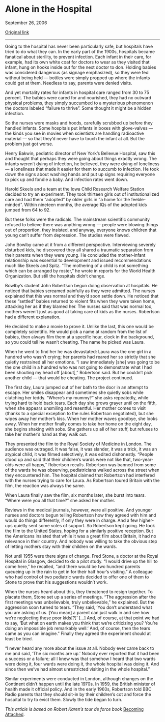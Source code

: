 Alone in the Hospital
=====================

September 26, 2006

[Original link](http://www.aaronsw.com/weblog/hospitalbabies)

* * * * *

Going to the hospital has never been particularly safe, but hospitals
have tried to do what they can. In the early part of the 1900s,
hospitals became fanatical about sterility, to prevent infection. Each
infant in their care, for example, had its own white coat for doctors to
wear as they visited that infant, hung on hooks inside out for the next
doctor to don. Holding babies was considered dangerous (as signage
emphasized), so they were fed without being held — bottles were simply
propped up where the infants could get at them. Needless to say, parents
were denied visits.

And yet mortality rates for infants in hospital care ranged from 30 to
75 percent. The babies were cared for and nourished, they had no outward
physical problems, they simply succumbed to a mysterious phenomenon the
doctors labeled “failure to thrive”. Some thought it might be a hidden
infection.

So the nurses wore masks and hoods, carefully scrubbed up before they
handled infants. Some hospitals put infants in boxes with glove-valves —
the kinds you see in movies when scientists are handling radioactive
material — so that they’d never have to touch the infant at all. But the
problem just got worse.

Henry Bakwin, pediatric director of New York’s Bellevue Hospital, saw
this and thought that perhaps they were going about things exactly
wrong. The infants weren’t dying of infection, he believed, they were
dying of loneliness — a loneliness that made it easier for them to
succumb to infection. He took down the signs about washing hands and put
up signs requiring everyone to pick up and fondle a baby. And infection
rates went down.

Harold Skeels and a team at the Iowa Child Research Welfare Station
decided to try an experiment. They took thirteen girls out of
institutionalized care and had them “adopted” by older girls in “a home
for the feeble-minded”. Within nineteen months, the average IQs of the
adopted kids jumped from 64 to 92.

But these folks were the radicals. The mainstream scientific community
refused to believe there was anything wrong — people were blowing things
out of proportion, they insisted, and anyway, everyone knows children
that young can’t suffer from depression. The studies were flawed.

John Bowlby came at it from a different perspective. Interviewing
severely disturbed kids, he discovered they all shared a traumatic
separation from their parents when they were young. He concluded the
mother-infant relationship was essential to development and issued
recommendations much like Skeels and Spitz. “The mothering of a child is
not something which can be arranged by roster,” he wrote in reports for
the World Health Organization. But still the hospitals didn’t change.

Bowlby’s student John Robertson begun doing observation at hospitals. He
noticed that babies screamed painfully as they were admitted. The nurses
explained that this was normal and they’d soon settle down. He noticed
that these “settled” babies returned to violent fits when they were
taken home, attacking her as if they blamed her. The nurses said that
was normal too, mothers weren’t just as good at taking care of kids as
the nurses. Robertson had a different explanation.

He decided to make a movie to prove it. Unlike the last, this one would
be completely scientific. He would pick a name at random from the list
of babies, then always film them at a specific hour, clock in the
background, so you could tell he wasn’t cheating. The name he picked was
Laura.

When he went to find her he was devastated: Laura was the one girl in a
hundred who wasn’t crying; her parents had reared her so strictly that
she quietly restrained all her emotions. “I saw immediately [she] was
going to be the one child in a hundred who was not going to demonstrate
what I had been shouting my head off [about],” Robertson said. But he
couldn’t pick another child — that would be cheating. The project
continued.

The first day, Laura jumped out of her bath to the door in an attempt to
escape. Her smiles disappear and sometimes she quietly sobs while
clutching her teddy. “Where’s my mummy?” she asks repeatedly, while
trying hard to hold back tears. Each day she grows grayer until on the
fifth, when she appears unsmiling and resentful. Her mother comes to
visit (thanks to a special exception to the rules Robertson negotiated),
but she wipes away her mother’s kiss. When her mother waves goodbye, she
looks away. When her mother finally comes to take her home on the eight
day, she begins shaking with sobs. She gathers up all of her stuff, but
refuses to take her mother’s hand as they walk out.

They presented the film to the Royal Society of Medicine in London. The
audience was outraged. It was false, it was slander, it was a trick, it
was an atypical child, it was filmed selectively, it was edited
dishonestly. “People stood up and said that their children’s wards were
not like that, two-year-olds were all happy,” Robertson recalls.
Robertson was banned from some of the wards he was observing,
pediatricians walked across the street when they encountered him. The
hospital claimed that Robertson had interfered with the nurses trying to
care for Laura. As Robertson toured Britain with the film, the reaction
was always the same.

When Laura finally saw the film, six months later, she burst into tears.
“Where were you all that time?” she asked her mother.

Reviews in the medical journals, however, were all positive. And younger
nurses and doctors begun telling Robertson how they agreed with him and
would do things differently, if only they were in charge. And a few
higher-ups quietly sent some votes of support. So Robertson kept going.
He took the film to the United States, hoping for a similarly positive
reception. But the Americans insisted that while it was a great film
about Britain, it had no relevance in their country. And nobody was
willing to take the obvious step of letting mothers stay with their
children on the wards.

Not until 1955 were there signs of change. Fred Stone, a doctor at the
Royal Hospital in Glasgow, decided to do a pilot study. “I would drive
up the hill to come here,” he recalled, “and there would be two hundred
parents queueing up in the rain to get in for their half hour’s
visiting.” A colleague who had control of two pediatric wards decided to
offer one of them to Stone to prove that his suggestions wouldn’t work.

When the nurses heard about this, they threatened to resign together. To
placate them, Stone set up a series of meetings. “The aggression after
the first meetings was unbelievable, truly unbelievable,” he explained.
But the aggression soon turned to tears. “They said, ‘You don’t
understand what you are asking of us. [You mean] a parent can just walk
in and see how we’re neglecting these poor kids[?]’ […] And, of course,
at that point we had to say, ‘But what on earth makes you think that
we’re criticizing you? You’re doing an impossible job remarkably well.’
And, of course, then the tears came as you can imagine.” Finally they
agreed the experiment should at least be tried.

“I never heard any more about the issue at all. Nobody ever came back to
me and said, ‘The six months are up.’ Nobody ever reported that it had
been a success or a failure; all I knew was that somehow I heard that
two wards were doing it, four wards were doing it, the whole hospital
was doing it. And since then we’ve had almost unrestricted visiting in
the whole hospital.”

Similar experiments were conducted in London, although changes on the
Continent didn’t happen until the late 1970s. In 1959, the British
minister of health made it official policy. And in the early 1960s,
Robertson told BBC Radio parents that they should sit-in by their
children’s cot and force the hospital to try to evict them. Slowly the
tide began to turn.

*This article is based on Robert Karen’s tour de force book* [Becoming
Attached](http://books.theinfo.org/go/0195115015).
